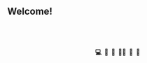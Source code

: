 ## Welcome!
<br>
<br>
<h4 align="center"> &nbsp;💻&nbsp; 📝&nbsp; 👀&nbsp; 👩‍💻&nbsp; 🍦&nbsp; 🥔&nbsp; </h4><br><br><br><br>
